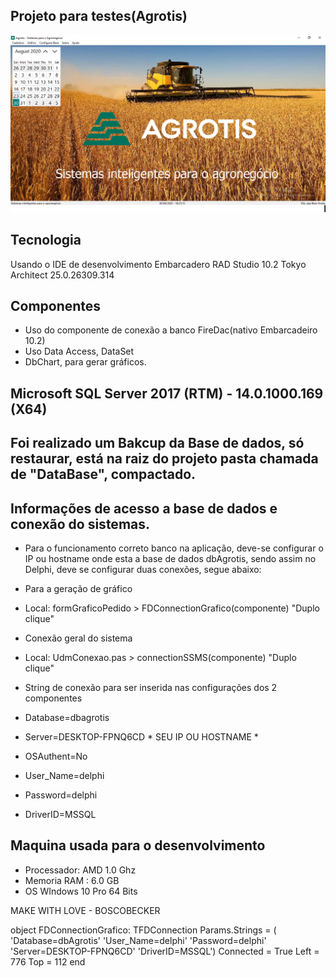 ## Projeto para testes(Agrotis)
![Screenshot](Imagens/printAgrotisSistema.png)


## Tecnologia
Usando o IDE de desenvolvimento Embarcadero RAD Studio 10.2 Tokyo Architect 25.0.26309.314

## Componentes
* Uso do componente de conexão a banco FireDac(nativo Embarcadeiro 10.2)
* Uso Data Access, DataSet
* DbChart, para gerar gráficos.

##  Microsoft SQL Server 2017 (RTM) - 14.0.1000.169 (X64)

## Foi realizado um Bakcup da Base de dados, só restaurar, está na raiz do projeto pasta chamada de "DataBase", compactado.	 

## Informações de acesso a base de dados e conexão do sistemas.
* Para o funcionamento correto banco na aplicação, deve-se configurar o IP ou hostname onde esta a base de dados
dbAgrotis, sendo assim no Delphi, deve se configurar duas conexões, segue abaixo:

* Para a geração de gráfico
* Local: formGraficoPedido > FDConnectionGrafico(componente) "Duplo clique"

* Conexão geral do sistema
* Local: UdmConexao.pas >  connectionSSMS(componente)  "Duplo clique"

* String de conexão para ser inserida nas configurações dos 2 componentes

* Database=dbagrotis
* Server=DESKTOP-FPNQ6CD    * SEU IP OU HOSTNAME *
* OSAuthent=No
* User_Name=delphi
* Password=delphi
* DriverID=MSSQL

## Maquina usada para o desenvolvimento
* Processador: AMD 1.0 Ghz
* Memoria RAM : 6.0 GB
* OS WIndows 10 Pro 64 Bits

MAKE WITH LOVE - BOSCOBECKER

object FDConnectionGrafico: TFDConnection
  Params.Strings = (
    'Database=dbAgrotis'
    'User_Name=delphi'
    'Password=delphi'
    'Server=DESKTOP-FPNQ6CD'
    'DriverID=MSSQL')
  Connected = True
  Left = 776
  Top = 112
end


